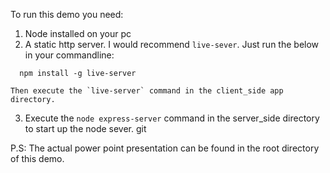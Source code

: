 To run this demo you need: 
 
1.  Node installed on your pc
2.  A static http server. I would recommend `live-sever`. Just run the below in your commandline: 
  ```
    npm install -g live-server 
  ```
    Then execute the `live-server` command in the client_side app directory.
3.  Execute the `node express-server` command in the server_side directory to start up the node sever. git 

P.S: The actual power point presentation can be found in the root directory of this demo.